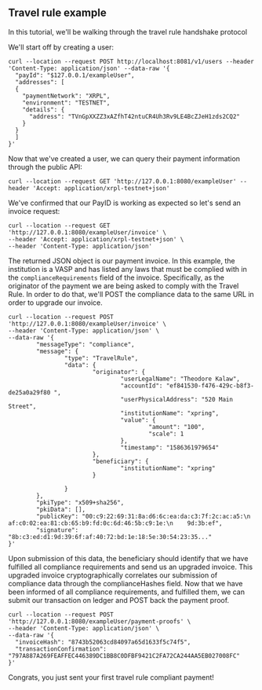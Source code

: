 ## Travel rule example

In this tutorial, we'll be walking through the travel rule handshake protocol

We'll start off by creating a user:

```
curl --location --request POST http://localhost:8081/v1/users --header 'Content-Type: application/json' --data-raw '{
  "payId": "$127.0.0.1/exampleUser",
  "addresses": [
  {
    "paymentNetwork": "XRPL",
    "environment": "TESTNET",
    "details": {
      "address": "TVnGpXXZZ3xAZfhT42ntuCR4Uh3Rv9LE4BcZJeH1zds2CQ2"
    }
  }
  ]
}'
```

Now that we've created a user, we can query their payment information through the public API:

```
curl --location --request GET 'http://127.0.0.1:8080/exampleUser' --header 'Accept: application/xrpl-testnet+json'
```

We've confirmed that our PayID is working as expected so let's send an invoice request:

```
curl --location --request GET 'http://127.0.0.1:8080/exampleUser/invoice' \
--header 'Accept: application/xrpl-testnet+json' \
--header 'Content-Type: application/json'
```

The returned JSON object is our payment invoice. In this example, the institution is a VASP and has listed any laws that must be complied with in the `complianceRequirements` field of the invoice. Specifically, as the originator of the payment we are being asked to comply with the Travel Rule. In order to do that, we'll POST the compliance data to the same URL in order to upgrade our invoice.

```
curl --location --request POST 'http://127.0.0.1:8080/exampleUser/invoice' \
--header 'Content-Type: application/json' \
--data-raw '{
        "messageType": "compliance",
        "message": {
                "type": "TravelRule",
                "data": {
                        "originator": {
                                "userLegalName": "Theodore Kalaw",
                                "accountId": "ef841530-f476-429c-b8f3-de25a0a29f80 ",
                                "userPhysicalAddress": "520 Main Street",
                                "institutionName": "xpring",
                                "value": {
                                        "amount": "100",
                                        "scale": 1
                                },
                                "timestamp": "1586361979654"
                        },
                        "beneficiary": {
                                "institutionName": "xpring"
                        }

                }
        },
        "pkiType": "x509+sha256",
        "pkiData": [],
        "publicKey": "00:c9:22:69:31:8a:d6:6c:ea:da:c3:7f:2c:ac:a5:\n    af:c0:02:ea:81:cb:65:b9:fd:0c:6d:46:5b:c9:1e:\n    9d:3b:ef",
        "signature": "8b:c3:ed:d1:9d:39:6f:af:40:72:bd:1e:18:5e:30:54:23:35..."
}'
```

Upon submission of this data, the beneficiary should identify that we have fulfilled all compliance requirements and send us an upgraded invoice. This upgraded invoice cryptographically correlates our submission of compliance data through the complianceHashes field. Now that we have been informed of all compliance requirements, and fulfilled them, we can submit our transaction on ledger and POST back the payment proof.

```
curl --location --request POST 'http://127.0.0.1:8080/exampleUser/payment-proofs' \
--header 'Content-Type: application/json' \
--data-raw '{
  "invoiceHash": "8743b52063cd84097a65d1633f5c74f5",
  "transactionConfirmation": "797A887A269FEAFFEC446389DC1BB8C0DFBF9421C2FA72CA244AA5EB027008FC"
}'
```

Congrats, you just sent your first travel rule compliant payment!
